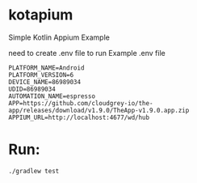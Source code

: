 # kotapium
Simple Kotlin Appium Example

need to create .env file to run
Example .env file
```
PLATFORM_NAME=Android
PLATFORM_VERSION=6
DEVICE_NAME=86989034
UDID=86989034
AUTOMATION_NAME=espresso
APP=https://github.com/cloudgrey-io/the-app/releases/download/v1.9.0/TheApp-v1.9.0.app.zip
APPIUM_URL=http://localhost:4677/wd/hub
```

# Run:
`./gradlew test`
